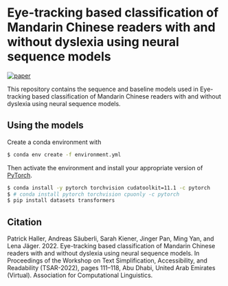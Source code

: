 Eye-tracking based classification of Mandarin Chinese readers with and without dyslexia using neural sequence models
====================================================================================================================
[![paper](https://img.shields.io/static/v1?label=paper&message=download%20link&color=brightgreen)](https://aclanthology.org/2022.tsar-1.10/)

This repository contains the sequence and baseline models used in Eye-tracking based classification of Mandarin Chinese readers with and without dyslexia using neural sequence models.

## Using the models

Create a conda environment with
```bash
$ conda env create -f environment.yml
```
Then activate the environment and install your appropriate version of [PyTorch](https://pytorch.org/get-started/locally/).
```bash
$ conda install -y pytorch torchvision cudatoolkit=11.1 -c pytorch
$ # conda install pytorch torchvision cpuonly -c pytorch
$ pip install datasets transformers
```

## Citation

Patrick Haller, Andreas Säuberli, Sarah Kiener, Jinger Pan, Ming Yan, and Lena Jäger. 2022. Eye-tracking based classification of Mandarin Chinese readers with and without dyslexia using neural sequence models. In Proceedings of the Workshop on Text Simplification, Accessibility, and Readability (TSAR-2022), pages 111–118, Abu Dhabi, United Arab Emirates (Virtual). Association for Computational Linguistics.
